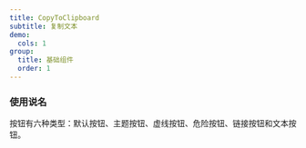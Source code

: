 ```yaml
---
title: CopyToClipboard
subtitle: 复制文本
demo:
  cols: 1
group:
  title: 基础组件
  order: 1
---
```


### 使用说名

按钮有六种类型：默认按钮、主题按钮、虚线按钮、危险按钮、链接按钮和文本按钮。  
<code src="./demo/default.tsx"></code>
